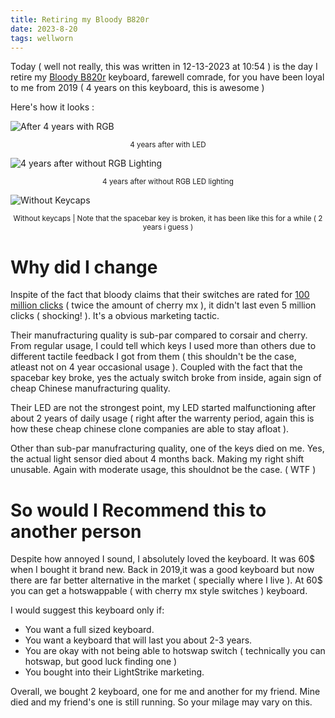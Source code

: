 ```yaml
---
title: Retiring my Bloody B820r
date: 2023-8-20
tags: wellworn
---
```


Today ( well not really, this was written in 12-13-2023 at 10:54 ) is the day I retire my [Bloody B820r](https://www.bloody.com/en/product.php?pid=11&id=154) keyboard, farewell comrade, for you have been loyal to me from 2019 ( 4 years on this keyboard, this is awesome )

Here's how it looks : 

![After 4 years with RGB](./After%204%20years%20with%20RGB.avif)

<sub>
<center>

4 years after with LED

</center>
</sub>

![4 years after without RGB Lighting](./4%20years%20after%20without%20RGB%20Lighting.avif)

<sub>
<center>

4 years after without RGB LED lighting

</center>
</sub>

![Without Keycaps](./Without%20Keycaps.avif)

<sub>
<center>

Without keycaps | Note that the spacebar key is broken, it has been like this for a while ( 2 years i guess )

</center>
</sub>


# Why did I change
Inspite of the fact that bloody claims that their switches are rated for [100 million clicks](https://www.bloody.pl/lightstrike-2/) ( twice the amount of cherry mx ), it didn't last even 5 million clicks ( shocking! ). It's a obvious marketing tactic. 

Their manufracturing quality is sub-par compared to corsair and cherry. From regular usage, I could tell which keys I used more than others due to different tactile feedback I got from them ( this shouldn't be the case, atleast not on 4 year occasional usage ). Coupled with the fact that the spacebar key broke, yes the actualy switch broke from inside, again sign of cheap Chinese manufracturing quality.

Their LED are not the strongest point, my LED started malfunctioning after about 2 years of daily usage ( right after the warrenty period, again this is how these cheap chinese clone companies are able to stay afloat ).


Other than sub-par manufracturing quality, one of the keys died on me. Yes, the actual light sensor died about 4 months back. Making my right shift unusable. Again with moderate usage, this shouldnot be the case. ( WTF )


# So would I Recommend this to another person

Despite how annoyed I sound, I absolutely loved the keyboard. It was 60$ when I bought it brand new. Back in 2019,it was a good keyboard but now there are far better alternative in the market ( specially where I live ). At 60$ you can get a hotswappable ( with cherry mx style switches ) keyboard.

I would suggest this keyboard only if:
- You want a full sized keyboard.
- You want a keyboard that will last you about 2-3 years.
- You are okay with not being able to hotswap switch ( technically you can hotswap, but good luck finding one )
- You bought into their LightStrike marketing.

Overall, we bought 2 keyboard, one for me and another for my friend. Mine died and my friend's one is still running. So your milage may vary on this.